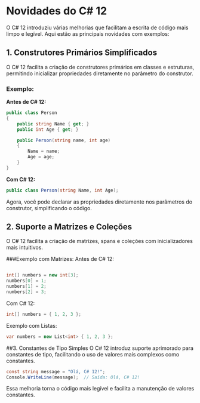 # Novidades do C# 12

O C# 12 introduziu várias melhorias que facilitam a escrita de código mais limpo e legível. Aqui estão as principais novidades com exemplos:

## 1. Construtores Primários Simplificados

O C# 12 facilita a criação de construtores primários em classes e estruturas, permitindo inicializar propriedades diretamente no parâmetro do construtor.

### Exemplo:
**Antes de C# 12:**

```csharp
public class Person
{
    public string Name { get; }
    public int Age { get; }

    public Person(string name, int age)
    {
        Name = name;
        Age = age;
    }
}
```
**Com C# 12:**

```csharp
public class Person(string Name, int Age);
```

Agora, você pode declarar as propriedades diretamente nos parâmetros do construtor, simplificando o código.

## 2. Suporte a Matrizes e Coleções
O C# 12 facilita a criação de matrizes, spans e coleções com inicializadores mais intuitivos.

###Exemplo com Matrizes:
Antes de C# 12:

```csharp

int[] numbers = new int[3];
numbers[0] = 1;
numbers[1] = 2;
numbers[2] = 3;
```
Com C# 12:
```csharp
int[] numbers = { 1, 2, 3 };
```
Exemplo com Listas:
```csharp
var numbers = new List<int> { 1, 2, 3 };
```

##3. Constantes de Tipo Simples
O C# 12 introduz suporte aprimorado para constantes de tipo, facilitando o uso de valores mais complexos como constantes.

```csharp
const string message = "Olá, C# 12!";
Console.WriteLine(message);  // Saída: Olá, C# 12!
```

Essa melhoria torna o código mais legível e facilita a manutenção de valores constantes.
